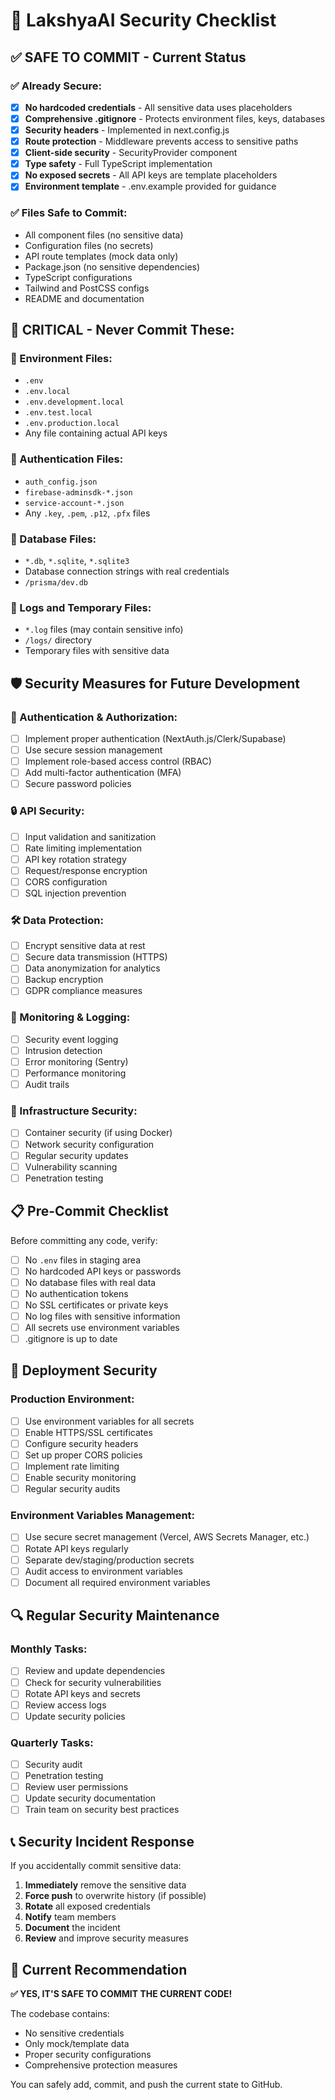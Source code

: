 # 🔐 LakshyaAI Security Checklist

## ✅ SAFE TO COMMIT - Current Status

### ✅ Already Secure:
- [x] **No hardcoded credentials** - All sensitive data uses placeholders
- [x] **Comprehensive .gitignore** - Protects environment files, keys, databases
- [x] **Security headers** - Implemented in next.config.js
- [x] **Route protection** - Middleware prevents access to sensitive paths
- [x] **Client-side security** - SecurityProvider component
- [x] **Type safety** - Full TypeScript implementation
- [x] **No exposed secrets** - All API keys are template placeholders
- [x] **Environment template** - .env.example provided for guidance

### ✅ Files Safe to Commit:
- All component files (no sensitive data)
- Configuration files (no secrets)
- API route templates (mock data only)
- Package.json (no sensitive dependencies)
- TypeScript configurations
- Tailwind and PostCSS configs
- README and documentation

## 🚨 CRITICAL - Never Commit These:

### 🔴 Environment Files:
- `.env`
- `.env.local`
- `.env.development.local`
- `.env.test.local`
- `.env.production.local`
- Any file containing actual API keys

### 🔴 Authentication Files:
- `auth_config.json`
- `firebase-adminsdk-*.json`
- `service-account-*.json`
- Any `.key`, `.pem`, `.p12`, `.pfx` files

### 🔴 Database Files:
- `*.db`, `*.sqlite`, `*.sqlite3`
- Database connection strings with real credentials
- `/prisma/dev.db`

### 🔴 Logs and Temporary Files:
- `*.log` files (may contain sensitive info)
- `/logs/` directory
- Temporary files with sensitive data

## 🛡️ Security Measures for Future Development

### 🔐 Authentication & Authorization:
- [ ] Implement proper authentication (NextAuth.js/Clerk/Supabase)
- [ ] Use secure session management
- [ ] Implement role-based access control (RBAC)
- [ ] Add multi-factor authentication (MFA)
- [ ] Secure password policies

### 🔒 API Security:
- [ ] Input validation and sanitization
- [ ] Rate limiting implementation
- [ ] API key rotation strategy
- [ ] Request/response encryption
- [ ] CORS configuration
- [ ] SQL injection prevention

### 🛠️ Data Protection:
- [ ] Encrypt sensitive data at rest
- [ ] Secure data transmission (HTTPS)
- [ ] Data anonymization for analytics
- [ ] Backup encryption
- [ ] GDPR compliance measures

### 🚨 Monitoring & Logging:
- [ ] Security event logging
- [ ] Intrusion detection
- [ ] Error monitoring (Sentry)
- [ ] Performance monitoring
- [ ] Audit trails

### 🔧 Infrastructure Security:
- [ ] Container security (if using Docker)
- [ ] Network security configuration
- [ ] Regular security updates
- [ ] Vulnerability scanning
- [ ] Penetration testing

## 📋 Pre-Commit Checklist

Before committing any code, verify:

- [ ] No `.env` files in staging area
- [ ] No hardcoded API keys or passwords
- [ ] No database files with real data
- [ ] No authentication tokens
- [ ] No SSL certificates or private keys
- [ ] No log files with sensitive information
- [ ] All secrets use environment variables
- [ ] .gitignore is up to date

## 🚀 Deployment Security

### Production Environment:
- [ ] Use environment variables for all secrets
- [ ] Enable HTTPS/SSL certificates
- [ ] Configure security headers
- [ ] Set up proper CORS policies
- [ ] Implement rate limiting
- [ ] Enable security monitoring
- [ ] Regular security audits

### Environment Variables Management:
- [ ] Use secure secret management (Vercel, AWS Secrets Manager, etc.)
- [ ] Rotate API keys regularly
- [ ] Separate dev/staging/production secrets
- [ ] Audit access to environment variables
- [ ] Document all required environment variables

## 🔍 Regular Security Maintenance

### Monthly Tasks:
- [ ] Review and update dependencies
- [ ] Check for security vulnerabilities
- [ ] Rotate API keys and secrets
- [ ] Review access logs
- [ ] Update security policies

### Quarterly Tasks:
- [ ] Security audit
- [ ] Penetration testing
- [ ] Review user permissions
- [ ] Update security documentation
- [ ] Train team on security best practices

## 📞 Security Incident Response

If you accidentally commit sensitive data:

1. **Immediately** remove the sensitive data
2. **Force push** to overwrite history (if possible)
3. **Rotate** all exposed credentials
4. **Notify** team members
5. **Document** the incident
6. **Review** and improve security measures

## 🎯 Current Recommendation

**✅ YES, IT'S SAFE TO COMMIT THE CURRENT CODE!**

The codebase contains:
- No sensitive credentials
- Only mock/template data
- Proper security configurations
- Comprehensive protection measures

You can safely add, commit, and push the current state to GitHub.
